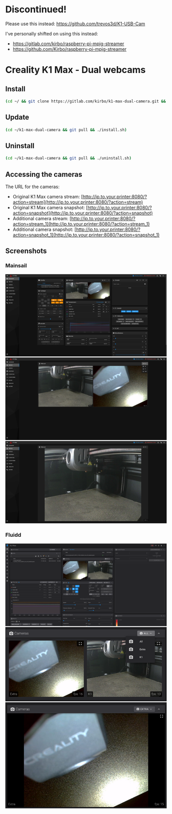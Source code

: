 # Discontinued!
Please use this instead: https://github.com/trevos3d/K1-USB-Cam

I've personally shifted on using this instead:
- https://gitlab.com/kirbo/raspberry-pi-mpjg-streamer
- https://github.com/Kirbo/raspberry-pi-mpjg-streamer


# Creality K1 Max - Dual webcams

## Install

```sh
(cd ~/ && git clone https://gitlab.com/kirbo/k1-max-dual-camera.git && cd k1-max-dual-camera && ./install.sh)
```

## Update

```sh
(cd ~/k1-max-dual-camera && git pull && ./install.sh)
```

## Uninstall

```sh
(cd ~/k1-max-dual-camera && git pull && ./uninstall.sh)
```

## Accessing the cameras

The URL for the cameras:
- Original K1 Max camera stream: [http://ip.to.your.printer:8080/?action=stream](http://ip.to.your.printer:8080/?action=stream)
- Original K1 Max camera snapshot: [http://ip.to.your.printer:8080/?action=snapshot](http://ip.to.your.printer:8080/?action=snapshot)
- Additional camera stream: [http://ip.to.your.printer:8080/?action=stream_1](http://ip.to.your.printer:8080/?action=stream_1)
- Additional camera snapshot: [http://ip.to.your.printer:8080/?action=snapshot_1](http://ip.to.your.printer:8080/?action=snapshot_1)

## Screenshots

### Mainsail
![Mainsail 1](./screenshot/Mainsail_1.png)
![Mainsail 2](./screenshot/Mainsail_2.png)
![Mainsail 3](./screenshot/Mainsail_3.png)

### Fluidd
![Fluidd 1](./screenshot/Fluidd_1.png)
![Fluidd 2](./screenshot/Fluidd_2.png)
![Fluidd 3](./screenshot/Fluidd_3.png)
